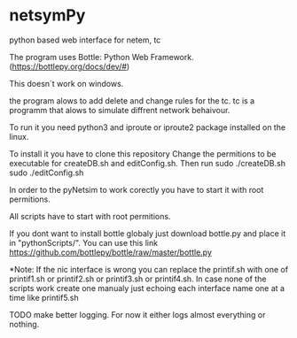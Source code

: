 # netsymPy
python based web interface for netem, tc

The program uses Bottle: Python Web Framework. (https://bottlepy.org/docs/dev/#)

This doesn`t work on windows. 

the program alows to add delete and change rules for the tc.
tc is a programm that alows to simulate diffrent network behaivour.

To run it you need python3 and iproute or iproute2 package installed on the linux.

To install it you have to clone this repository 
Change the permitions to be executable for createDB.sh and editConfig.sh.
Then run
 sudo ./createDB.sh
 sudo ./editConfig.sh

In order to the pyNetsim to work corectly you have to start it with root permitions.

All scripts have to start with root permitions.

If you dont want to install bottle globaly just download bottle.py and place it in "pythonScripts/". You can use this link https://github.com/bottlepy/bottle/raw/master/bottle.py

*Note: If the nic interface is wrong you can replace the printif.sh with one of printif1.sh	or printif2.sh or printif3.sh or printif4.sh.
       In case none of the scripts work create one manualy just echoing each interface name one at a time like printif5.sh

TODO
make better logging.
For now it either logs almost everything or nothing.
